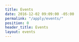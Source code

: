 ```yaml
---
title: Events
date: 2016-12-02 09:09:00 -05:00
permalink: "/apply/events/"
position: 0
header_title: Events
layout: events
---
```


